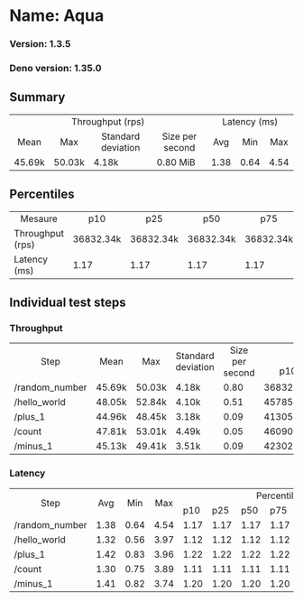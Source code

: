 # Name: Aqua 
  
  ### Version: 1.3.5
  ### Deno version: 1.35.0

## Summary
<table>
<tr>
    <td align="center" colspan="4">Throughput (rps)</td>
    <td align="center" colspan="3">Latency (ms)</td>
</tr>
<tr>
    <td align="center">Mean</td>
    <td align="center">Max</td>
    <td align="center">Standard deviation</td>
    <td align="center">Size per second</td>
    <td align="center">Avg</td>
    <td align="center">Min</td>
    <td align="center">Max</td>
</tr>
<tr>
    <td>45.69k</td>
    <td>50.03k</td>
    <td>4.18k</td>
    <td>0.80 MiB</td>
    <td>1.38</td>
    <td>0.64</td>
    <td>4.54</td>
</tr>
</table>

## Percentiles

<table>
<tr>
  <td align="center">Mesaure</td>
  <td align="center">p10</td>
  <td align="center">p25</td>
  <td align="center">p50</td>
  <td align="center">p75</td>
  <td align="center">p90</td>
  <td align="center">p95</td>
  <td align="center">p99</td>
</tr>
<tr>
  <td>Throughput (rps)</td>
  <td>36832.34k</td>
  <td>36832.34k</td>
  <td>36832.34k</td>
  <td>36832.34k</td>
  <td>49166.01k</td>
  <td>49398.96k</td>
  <td>50031.85k</td>
</tr>
<tr>
  <td>Latency (ms)</td>
  <td>1.17</td>
  <td>1.17</td>
  <td>1.17</td>
  <td>1.17</td>
  <td>1.73</td>
  <td>1.83</td>
  <td>2.41</td>
</tr>
</table>

## Individual test steps

### Throughput

<table>
<tr>
  <td align="center" rowspan="2">Step</td>
  <td align="center" rowspan="2">Mean</td>
  <td align="center" rowspan="2">Max</td>
  <td align="center" rowspan="2">Standard deviation</td>
  <td align="center" rowspan="2">Size per second</td>
  <td align="center" colspan="7">Percentiles</td>
</tr>
<tr>
  <!-- still Step -->
  <!-- still Mean -->
  <!-- still Max -->
  <!-- still Standard deviation -->
  <!-- still Size per second -->
  <td align="center">p10</td>
  <td align="center">p25</td>
  <td align="center">p50</td>
  <td align="center">p75</td>
  <td align="center">p90</td>
  <td align="center">p95</td>
  <td align="center">p99</td>
</tr>
<tr>
  <td>/random_number</td>
  <td>45.69k</td>
  <td>50.03k</td>
  <td>4.18k</td>
  <td>0.80</td>
  <td>36832.34k</td>
  <td>36832.34k</td>
  <td>36832.34k</td>
  <td>36832.34k</td>
  <td>49166.01k</td>
  <td>49398.96k</td>
  <td>50031.85k</td>
</tr><tr>
  <td>/hello_world</td>
  <td>48.05k</td>
  <td>52.84k</td>
  <td>4.10k</td>
  <td>0.51</td>
  <td>45785.43k</td>
  <td>45785.43k</td>
  <td>45785.43k</td>
  <td>45785.43k</td>
  <td>51050.04k</td>
  <td>51974.80k</td>
  <td>52844.79k</td>
</tr><tr>
  <td>/plus_1</td>
  <td>44.96k</td>
  <td>48.45k</td>
  <td>3.18k</td>
  <td>0.09</td>
  <td>41305.10k</td>
  <td>41305.10k</td>
  <td>41305.10k</td>
  <td>41305.10k</td>
  <td>46804.04k</td>
  <td>47801.65k</td>
  <td>48449.98k</td>
</tr><tr>
  <td>/count</td>
  <td>47.81k</td>
  <td>53.01k</td>
  <td>4.49k</td>
  <td>0.05</td>
  <td>46090.21k</td>
  <td>46090.21k</td>
  <td>46090.21k</td>
  <td>46090.21k</td>
  <td>51385.29k</td>
  <td>52049.36k</td>
  <td>53007.70k</td>
</tr><tr>
  <td>/minus_1</td>
  <td>45.13k</td>
  <td>49.41k</td>
  <td>3.51k</td>
  <td>0.09</td>
  <td>42302.89k</td>
  <td>42302.89k</td>
  <td>42302.89k</td>
  <td>42302.89k</td>
  <td>47597.58k</td>
  <td>47930.25k</td>
  <td>49411.79k</td>
</tr></table>

### Latency

<table>
<tr>
  <td align="center" rowspan="2">Step</td>
  <td align="center" rowspan="2">Avg</td>
  <td align="center" rowspan="2">Min</td>
  <td align="center" rowspan="2">Max</td>
  <td align="center" colspan="7">Percentiles</td>
</tr>
<tr>
  <!-- still Avg -->
  <!-- still Min -->
  <!-- still Max -->
  <td>p10</td>
  <td>p25</td>
  <td>p50</td>
  <td>p75</td>
  <td>p90</td>
  <td>p95</td>
  <td>p99</td>
</tr>
<tr>
  <td>/random_number</td>
  <td>1.38</td>
  <td>0.64</td>
  <td>4.54</td>
  <td>1.17</td>
  <td>1.17</td>
  <td>1.17</td>
  <td>1.17</td>
  <td>1.73</td>
  <td>1.83</td>
  <td>2.41</td>
</tr><tr>
  <td>/hello_world</td>
  <td>1.32</td>
  <td>0.56</td>
  <td>3.97</td>
  <td>1.12</td>
  <td>1.12</td>
  <td>1.12</td>
  <td>1.12</td>
  <td>1.66</td>
  <td>1.75</td>
  <td>2.37</td>
</tr><tr>
  <td>/plus_1</td>
  <td>1.42</td>
  <td>0.83</td>
  <td>3.96</td>
  <td>1.22</td>
  <td>1.22</td>
  <td>1.22</td>
  <td>1.22</td>
  <td>1.79</td>
  <td>1.90</td>
  <td>2.70</td>
</tr><tr>
  <td>/count</td>
  <td>1.30</td>
  <td>0.75</td>
  <td>3.89</td>
  <td>1.11</td>
  <td>1.11</td>
  <td>1.11</td>
  <td>1.11</td>
  <td>1.65</td>
  <td>1.74</td>
  <td>2.31</td>
</tr><tr>
  <td>/minus_1</td>
  <td>1.41</td>
  <td>0.82</td>
  <td>3.74</td>
  <td>1.20</td>
  <td>1.20</td>
  <td>1.20</td>
  <td>1.20</td>
  <td>1.77</td>
  <td>1.89</td>
  <td>2.51</td>
</tr></table>